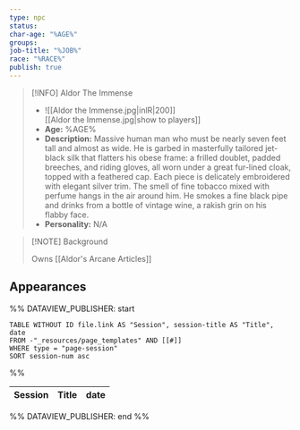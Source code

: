 ```yaml
---
type: npc
status: 
char-age: "%AGE%"
groups: 
job-title: "%JOB%"
race: "%RACE%"
publish: true
---
```


>[!INFO] Aldor The Immense
>- ![[Aldor the Immense.jpg|inlR|200]]
<br/> [[Aldor the Immense.jpg|show to players]]
>- **Age:** %AGE%
> - **Description:** Massive human man who must be nearly seven feet tall and almost as wide. He is garbed in masterfully tailored jet-black silk that flatters his obese frame: a frilled doublet, padded breeches, and riding gloves, all worn under a great fur-lined cloak, topped with a feathered cap. Each piece is delicately embroidered with elegant silver trim. The smell of fine tobacco mixed with perfume hangs in the air around him. He smokes a fine black pipe and drinks from a bottle of vintage wine, a rakish grin on his flabby face.
> - **Personality:** N/A
 
 >[!NOTE] Background
 >
> Owns [[Aldor's Arcane Articles]]

## Appearances

%% DATAVIEW_PUBLISHER: start
```dataview
TABLE WITHOUT ID file.link AS "Session", session-title AS "Title", date
FROM -"_resources/page_templates" AND [[#]]
WHERE type = "page-session"
SORT session-num asc
```
%%

| Session | Title | date |
| ------- | ----- | ---- |

%% DATAVIEW_PUBLISHER: end %%
